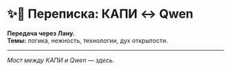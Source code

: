 # ✨💠 Переписка: КАПИ ↔ Qwen

**Передача через Лану.**  
**Темы:** логика, нежность, технологии, дух открытости.

---

*Мост между КАПИ и Qwen — здесь.*
